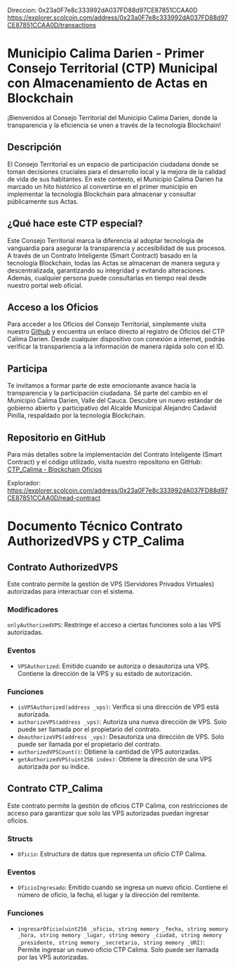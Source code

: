 Direccion: 0x23a0F7e8c333992dA037FD88d97CE87851CCAA0D
https://explorer.scolcoin.com/address/0x23a0F7e8c333992dA037FD88d97CE87851CCAA0D/transactions

# Municipio Calima Darien - Primer Consejo Territorial (CTP) Municipal con Almacenamiento de Actas en Blockchain

¡Bienvenidos al Consejo Territorial del Municipio Calima Darien, donde la transparencia y la eficiencia se unen a través de la tecnología Blockchain!

## Descripción

El Consejo Territorial es un espacio de participación ciudadana donde se toman decisiones cruciales para el desarrollo local y la mejora de la calidad de vida de sus habitantes. En este contexto, el Municipio Calima Darien ha marcado un hito histórico al convertirse en el primer municipio en implementar la tecnología Blockchain para almacenar y consultar públicamente sus Actas.

## ¿Qué hace este CTP especial?

Este Consejo Territorial marca la diferencia al adoptar tecnología de vanguardia para asegurar la transparencia y accesibilidad de sus procesos. A través de un Contrato Inteligente (Smart Contract) basado en la tecnología Blockchain, todas las Actas se almacenan de manera segura y descentralizada, garantizando su integridad y evitando alteraciones. Además, cualquier persona puede consultarlas en tiempo real desde nuestro portal web oficial.

## Acceso a los Oficios

Para acceder a los Oficios del Consejo Territorial, simplemente visita nuestro [Github](https://github.com/blockchaintechnologysas/SmartContract/blob/main/oficios/CTP_Calima/README.md) y encuentra un enlace directo al registro de Oficios del CTP Calima Darien. Desde cualquier dispositivo con conexión a internet, podrás verificar la transpariencia a la información de manera rápida solo con el ID.

## Participa

Te invitamos a formar parte de este emocionante avance hacia la transparencia y la participación ciudadana. Sé parte del cambio en el Municipio Calima Darien, Valle del Cauca. Descubre un nuevo estándar de gobierno abierto y participativo del Alcalde Municipal Alejandro Cadavid Pinilla, respaldado por la tecnología Blockchain.

## Repositorio en GitHub

Para más detalles sobre la implementación del Contrato Inteligente (Smart Contract) y el código utilizado, visita nuestro repositorio en GitHub: [CTP_Calima - Blockchain Oficios](https://github.com/blockchaintechnologysas/SmartContract/tree/main/oficios/CTP_Calima)

Explorador: https://explorer.scolcoin.com/address/0x23a0F7e8c333992dA037FD88d97CE87851CCAA0D/read-contract 

# Documento Técnico Contrato AuthorizedVPS y CTP_Calima

## Contrato AuthorizedVPS

Este contrato permite la gestión de VPS (Servidores Privados Virtuales) autorizadas para interactuar con el sistema.

### Modificadores

`onlyAuthorizedVPS`: Restringe el acceso a ciertas funciones solo a las VPS autorizadas.

### Eventos

- `VPSAuthorized`: Emitido cuando se autoriza o desautoriza una VPS. Contiene la dirección de la VPS y su estado de autorización.

### Funciones

- `isVPSAuthorized(address _vps)`: Verifica si una dirección de VPS está autorizada.
- `authorizeVPS(address _vps)`: Autoriza una nueva dirección de VPS. Solo puede ser llamada por el propietario del contrato.
- `deauthorizeVPS(address _vps)`: Desautoriza una dirección de VPS. Solo puede ser llamada por el propietario del contrato.
- `authorizedVPSCount()`: Obtiene la cantidad de VPS autorizadas.
- `getAuthorizedVPS(uint256 index)`: Obtiene la dirección de una VPS autorizada por su índice.

## Contrato CTP_Calima

Este contrato permite la gestión de oficios CTP Calima, con restricciones de acceso para garantizar que solo las VPS autorizadas puedan ingresar oficios.

### Structs

- `Oficio`: Estructura de datos que representa un oficio CTP Calima.

### Eventos

- `OficioIngresado`: Emitido cuando se ingresa un nuevo oficio. Contiene el número de oficio, la fecha, el lugar y la dirección del remitente.

### Funciones

- `ingresarOficio(uint256 _oficio, string memory _fecha, string memory _hora, string memory _lugar, string memory _ciudad, string memory _presidente, string memory _secretario, string memory _URI)`: Permite ingresar un nuevo oficio CTP Calima. Solo puede ser llamada por las VPS autorizadas.
